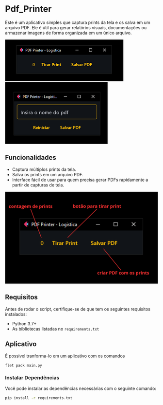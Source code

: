 # Pdf_Printer

Este é um aplicativo simples que captura prints da tela e os salva em um arquivo PDF. Ele é útil para gerar relatórios visuais, documentações ou armazenar imagens de forma organizada em um único arquivo.

![Interface Inicial](imagens/inicio.png)
![Salvando Pdf](imagens/salvando.png)

## Funcionalidades

- Captura múltiplos prints da tela.
- Salva os prints em um arquivo PDF.
- Interface fácil de usar para quem precisa gerar PDFs rapidamente a partir de capturas de tela.

![Funcionalidade](imagens/inicio_exp.png)

## Requisitos

Antes de rodar o script, certifique-se de que tem os seguintes requisitos instalados:

- Python 3.7+
- As bibliotecas listadas no `requirements.txt`

## Aplicativo

É possivel tranforma-lo em um aplicativo com os comandos

```bash
flet pack main.py
```
### Instalar Dependências

Você pode instalar as dependências necessárias com o seguinte comando:

```bash
pip install -r requirements.txt
